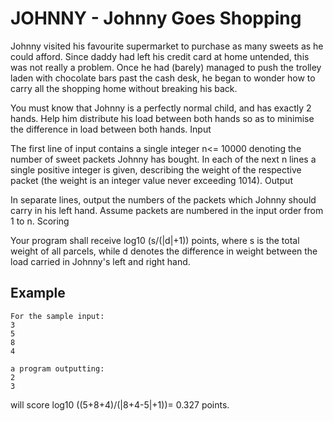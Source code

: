 # JOHNNY - Johnny Goes Shopping

Johnny visited his favourite supermarket to purchase as many sweets as he could afford. Since daddy had left his credit card at home untended, this was not really a problem. Once he had (barely) managed to push the trolley laden with chocolate bars past the cash desk, he began to wonder how to carry all the shopping home without breaking his back.

You must know that Johnny is a perfectly normal child, and has exactly 2 hands. Help him distribute his load between both hands so as to minimise the difference in load between both hands.
Input

The first line of input contains a single integer n<= 10000 denoting the number of sweet packets Johnny has bought. In each of the next n lines a single positive integer is given, describing the weight of the respective packet (the weight is an integer value never exceeding 1014).
Output

In separate lines, output the numbers of the packets which Johnny should carry in his left hand. Assume packets are numbered in the input order from 1 to n.
Scoring

Your program shall receive log10 (s/(|d|+1)) points, where s is the total weight of all parcels, while d denotes the difference in weight between the load carried in Johnny's left and right hand.
## Example
```
For the sample input:
3
5
8
4

a program outputting:
2
3
```
will score log10 ((5+8+4)/(|8+4-5|+1))= 0.327 points.
